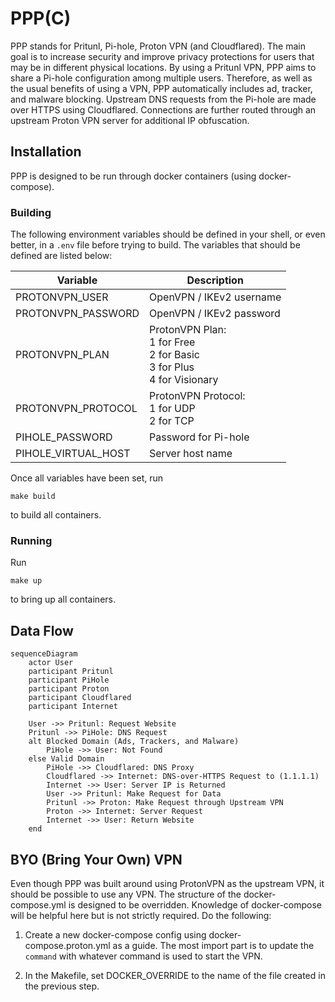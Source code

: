 # PPP(C)
PPP stands for Pritunl, Pi-hole, Proton VPN (and Cloudflared). The main goal is to increase security and improve privacy protections for users that may be in different physical locations. By using a Pritunl VPN, PPP aims to share a Pi-hole configuration among multiple users. Therefore, as well as the usual benefits of using a VPN, PPP automatically includes ad, tracker, and malware blocking. Upstream DNS requests from the Pi-hole are made over HTTPS using Cloudflared. Connections are further routed through an upstream Proton VPN server for additional IP obfuscation.

## Installation
PPP is designed to be run through docker containers (using docker-compose).

### Building
The following environment variables should be defined in your shell, or even better, in a `.env` file before trying to build. The variables that should be defined are listed below:

| Variable            | Description              |
|---------------------|--------------------------|
| PROTONVPN_USER      | OpenVPN / IKEv2 username |
| PROTONVPN_PASSWORD  | OpenVPN / IKEv2 password |
| PROTONVPN_PLAN      | ProtonVPN Plan: <br> 1 for Free <br> 2 for Basic <br> 3 for Plus <br> 4 for Visionary |
| PROTONVPN_PROTOCOL  | ProtonVPN Protocol: <br> 1 for UDP <br> 2 for TCP |
| PIHOLE_PASSWORD     | Password for Pi-hole     |
| PIHOLE_VIRTUAL_HOST | Server host name         |

Once all variables have been set, run
```
make build
```
to build all containers.

### Running
Run
```
make up
```
to bring up all containers.

## Data Flow
```mermaid
sequenceDiagram
    actor User
    participant Pritunl
    participant PiHole
    participant Proton
    participant Cloudflared
    participant Internet

    User ->> Pritunl: Request Website
    Pritunl ->> PiHole: DNS Request
    alt Blocked Domain (Ads, Trackers, and Malware)
        PiHole ->> User: Not Found
    else Valid Domain
        PiHole ->> Cloudflared: DNS Proxy
        Cloudflared ->> Internet: DNS-over-HTTPS Request to (1.1.1.1)
        Internet ->> User: Server IP is Returned
        User ->> Pritunl: Make Request for Data
        Pritunl ->> Proton: Make Request through Upstream VPN
        Proton ->> Internet: Server Request
        Internet ->> User: Return Website
    end
```

## BYO (Bring Your Own) VPN
Even though PPP was built around using ProtonVPN as the upstream VPN, it should be possible to use any VPN. The structure of the docker-compose.yml is designed to be overridden. Knowledge of docker-compose will be helpful here but is not strictly required. Do the following:

1. Create a new docker-compose config using docker-compose.proton.yml as a guide. The most import part is to update the `command` with whatever command is used to start the VPN.

2. In the Makefile, set DOCKER_OVERRIDE to the name of the file created in the previous step.
